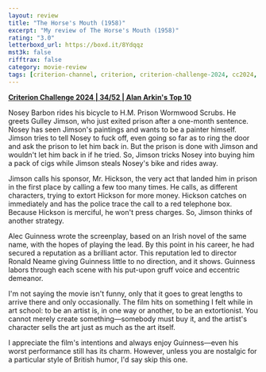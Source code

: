 ```yaml
---
layout: review
title: "The Horse's Mouth (1958)"
excerpt: "My review of The Horse's Mouth (1958)"
rating: "3.0"
letterboxd_url: https://boxd.it/8Ydqqz
mst3k: false
rifftrax: false
category: movie-review
tags: [criterion-channel, criterion, criterion-challenge-2024, cc2024, edited-by-women]
---
```


<b><a href="https://boxd.it/qWjuA/detail" target="_blank" rel="noopener">Criterion Challenge 2024 | 34/52 | Alan Arkin's Top 10</a></b>

Nosey Barbon rides his bicycle to H.M. Prison Wormwood Scrubs. He greets Gulley Jimson, who just exited prison after a one-month sentence. Nosey has seen Jimson's paintings and wants to be a painter himself. Jimson tries to tell Nosey to fuck off, even going so far as to ring the door and ask the prison to let him back in. But the prison is done with Jimson and wouldn't let him back in if he tried. So, Jimson tricks Nosey into buying him a pack of cigs while Jimson steals Nosey's bike and rides away.

Jimson calls his sponsor, Mr. Hickson, the very act that landed him in prison in the first place by calling a few too many times. He calls, as different characters, trying to extort Hickson for more money. Hickson catches on immediately and has the police trace the call to a red telephone box. Because Hickson is merciful, he won't press charges. So, Jimson thinks of another strategy.

Alec Guinness wrote the screenplay, based on an Irish novel of the same name, with the hopes of playing the lead. By this point in his career, he had secured a reputation as a brilliant actor. This reputation led to director Ronald Neame giving Guinness little to no direction, and it shows. Guinness labors through each scene with his put-upon gruff voice and eccentric demeanor.

I'm not saying the movie isn't funny, only that it goes to great lengths to arrive there and only occasionally. The film hits on something I felt while in art school: to be an artist is, in one way or another, to be an extortionist. You cannot merely create something—somebody must buy it, and the artist's character sells the art just as much as the art itself.

I appreciate the film's intentions and always enjoy Guinness—even his worst performance still has its charm. However, unless you are nostalgic for a particular style of British humor, I'd say skip this one.
